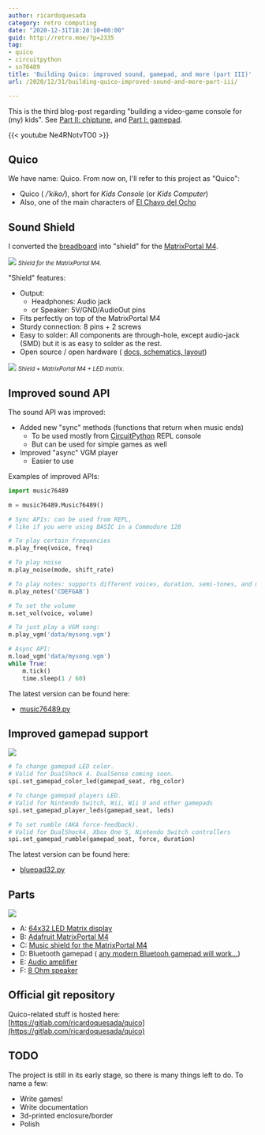 ```yaml
---
author: ricardoquesada
category: retro computing
date: "2020-12-31T18:20:10+00:00"
guid: http://retro.moe/?p=2335
tag:
- quico
- circuitpython
- sn76489
title: 'Building Quico: improved sound, gamepad, and more (part III)'
url: /2020/12/31/building-quico-improved-sound-and-more-part-iii/

---
```


This is the third blog-post regarding "building a video-game console for (my) kids".
See [Part II: chiptune,](/2020/12/13/designing-a-modern-retro-console-for-my-kids-adding-chiptune-music/)
and [Part I: gamepad](/2020/11/24/bluepad32-gamepad-support-for-esp32/).

{{< youtube Ne4RNotvTO0 >}}

## Quico

We have name: Quico. From now on, I'll refer to this project as "Quico":

- Quico ( _/ˈkiko/_), short for _Kids Console_ (or _Kids Computer_)
- Also, one of the main characters of [El Chavo del Ocho](https://es.wikipedia.org/wiki/El_Chavo_del_8)

## Sound Shield

I converted the [breadboard](/2020/12/13/designing-a-modern-retro-console-for-my-kids-adding-chiptune-music/)
into "shield" for the [MatrixPortal M4](https://learn.adafruit.com/adafruit-matrixportal-m4).

![](https://lh3.googleusercontent.com/pw/ACtC-3d8JU3Kzz2r_wpSNG22U2taDkWwqoxAV72PW8Z6FEA5HQqB6Bx3lFg0paf9F-F4xdNhFkXrngcvgbWlcq_hBVDT3Rhi8jgTY-20IZicE82JKaItYKpKWN7p1CgZvzQQFLQm_BkirXmkJyuTCwBT3HaHGQ=w1926-h1299-no)
<small>*Shield for the MatrixPortal M4.*</small>

"Shield" features:

- Output:
    - Headphones: Audio jack
    - or Speaker: 5V/GND/AudioOut pins
- Fits perfectly on top of the MatrixPortal M4
- Sturdy connection: 8 pins + 2 screws
- Easy to solder: All components are through-hole, except audio-jack (SMD) but
  it is as easy to solder as the rest.
- Open source / open
  hardware ( [docs, schematics, layout](https://gitlab.com/ricardoquesada/quico/-/blob/master/docs/shield_76489.md))

![](https://lh3.googleusercontent.com/pw/ACtC-3d1TU056cwMDxYY4IBkjUhEd28KIE88TKDuW2Hs8wluNMVKVfJmVq_R_5JAKY8i595GPtgTgMlUfbblmSIxG4L_-NhtDhNutWkcgKRPmB5UxGhhOtJaOE4dK-K_nlzxiYGtwFIZ71sYa-Z959tZKBOLCQ=w1732-h1299-no)
<small>*Shield + MatrixPortal M4 + LED matrix.*</small>

## Improved sound API

The sound API was improved:

- Added new "sync" methods (functions that return when music ends)
    - To be used mostly from [CircuitPython](https://circuitpython.org/) REPL
      console
    - But can be used for simple games as well
- Improved "async" VGM player
    - Easier to use

Examples of improved APIs:

```python
import music76489

m = music76489.Music76489()

# Sync APIs: can be used from REPL,
# like if you were using BASIC in a Commodore 128

# To play certain frequencies
m.play_freq(voice, freq)

# To play noise
m.play_noise(mode, shift_rate)

# To play notes: supports different voices, duration, semi-tones, and more.
m.play_notes('CDEFGAB')

# To set the volume
m.set_vol(voice, volume)

# To just play a VGM song:
m.play_vgm('data/mysong.vgm')

# Async API:
m.load_vgm('data/mysong.vgm')
while True:
    m.tick()
    time.sleep(1 / 60)
```

The latest version can be found here:

- [music76489.py](https://gitlab.com/ricardoquesada/quico/-/blob/master/src/music76489.py)

## Improved gamepad support

![](https://lh3.googleusercontent.com/pw/ACtC-3ehW50dw03lV8M7mpX9tQIHmt0ITR3g-H46fz3tIeTFVjOXCrBiCBIUiCtpLHnfcnyolnOYSAJeXMtp2iBBghtOm-Ahdd8NnHy6ZoK5kMG1JNKcxVga1_RhoIqEwLO0hNvjQQrCm-Y4xZ_7qMyh_98Kwg=w1732-h1299-no)

```python
# To change gamepad LED color.
# Valid for DualShock 4. DualSense coming soon.
spi.set_gamepad_color_led(gamepad_seat, rbg_color)

# To change gamepad players LED.
# Valid for Nintendo Switch, Wii, Wii U and other gamepads
spi.set_gamepad_player_leds(gamepad_seat, leds)

# To set rumble (AKA force-feedback).
# Valid for DualShock4, Xbox One S, Nintendo Switch controllers
spi.set_gamepad_rumble(gamepad_seat, force, duration)
```

The latest version can be found here:

- [bluepad32.py](https://gitlab.com/ricardoquesada/bluepad32/-/blob/master/tools/circuitpython/bluepad32.py)

## Parts

![](https://lh3.googleusercontent.com/pw/ACtC-3ehXagSfw4_d4GshrCSb8OsJ6Ro1M9sZjthuA3nbOVnnej1jXkUKSAJlqFnR6hUObkApTw2OYqwGvw48N9ADuytv7oV9raeanZThrELtKN9KlM8x9aqWIAx9hXA5ccIlSoBf64SOmdoVZz6TTVPbzTFew=w1856-h1299-no)

- A: [64x32 LED Matrix display](https://www.adafruit.com/product/2279)
- B: [Adafruit MatrixPortal M4](https://www.adafruit.com/product/4745)
- C: [Music shield for the MatrixPortal M4](https://gitlab.com/ricardoquesada/mpm4_sn76489)
- D: Bluetooth gamepad ( [any modern Bluetooh gamepad will work...](https://gitlab.com/ricardoquesada/bluepad32/-/blob/master/docs/supported_gamepads.md))
- E: [Audio amplifier](https://www.amazon.com/gp/product/B01FDD3FYQ/ref=ppx_yo_dt_b_asin_title_o05_s00?ie=UTF8&psc=1)
- F: [8 Ohm speaker](https://www.amazon.com/gp/product/B07YX9QLLN/ref=ppx_yo_dt_b_asin_title_o04_s00?ie=UTF8&psc=1)

## Official git repository

Quico-related stuff is hosted
here: [https://gitlab.com/ricardoquesada/quico](https://gitlab.com/ricardoquesada/quico)

## TODO

The project is still in its early stage, so there is many things left to do. To
name a few:

- Write games!
- Write documentation
- 3d-printed enclosure/border
- Polish
